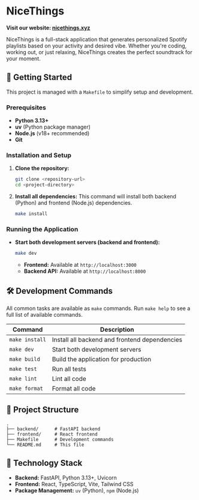 # NiceThings

**Visit our website: [nicethings.xyz](https://nicethings.xyz)**

NiceThings is a full-stack application that generates personalized Spotify playlists based on your activity and desired vibe. Whether you're coding, working out, or just relaxing, NiceThings creates the perfect soundtrack for your moment.

## 🚀 Getting Started

This project is managed with a `Makefile` to simplify setup and development.

### Prerequisites

- **Python 3.13+**
- **uv** (Python package manager)
- **Node.js** (v18+ recommended)
- **Git**

### Installation and Setup

1.  **Clone the repository:**
    ```bash
    git clone <repository-url>
    cd <project-directory>
    ```

2.  **Install all dependencies:**
    This command will install both backend (Python) and frontend (Node.js) dependencies.
    ```bash
    make install
    ```

### Running the Application

-   **Start both development servers (backend and frontend):**
    ```bash
    make dev
    ```
    -   **Frontend:** Available at `http://localhost:3000`
    -   **Backend API:** Available at `http://localhost:8000`

## 🛠️ Development Commands

All common tasks are available as `make` commands. Run `make help` to see a full list of available commands.

| Command         | Description                                     |
| --------------- | ----------------------------------------------- |
| `make install`  | Install all backend and frontend dependencies   |
| `make dev`      | Start both development servers                  |
| `make build`    | Build the application for production            |
| `make test`     | Run all tests                                   |
| `make lint`     | Lint all code                                   |
| `make format`   | Format all code                                 |

## 📁 Project Structure

```
.
├── backend/      # FastAPI backend
├── frontend/     # React frontend
├── Makefile      # Development commands
└── README.md     # This file
```

## 🔧 Technology Stack

-   **Backend:** FastAPI, Python 3.13+, Uvicorn
-   **Frontend:** React, TypeScript, Vite, Tailwind CSS
-   **Package Management:** `uv` (Python), `npm` (Node.js)
